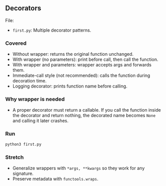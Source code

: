 ## Decorators

File:
- `first.py`: Multiple decorator patterns.

### Covered
- Without wrapper: returns the original function unchanged.
- With wrapper (no parameters): print before call, then call the function.
- With wrapper and parameters: wrapper accepts args and forwards them.
- Immediate-call style (not recommended): calls the function during decoration time.
- Logging decorator: prints function name before calling.

### Why wrapper is needed
- A proper decorator must return a callable. If you call the function inside the decorator and return nothing, the decorated name becomes `None` and calling it later crashes.

### Run
```bash
python3 first.py
```

### Stretch
- Generalize wrappers with `*args, **kwargs` so they work for any signature.
- Preserve metadata with `functools.wraps`. 